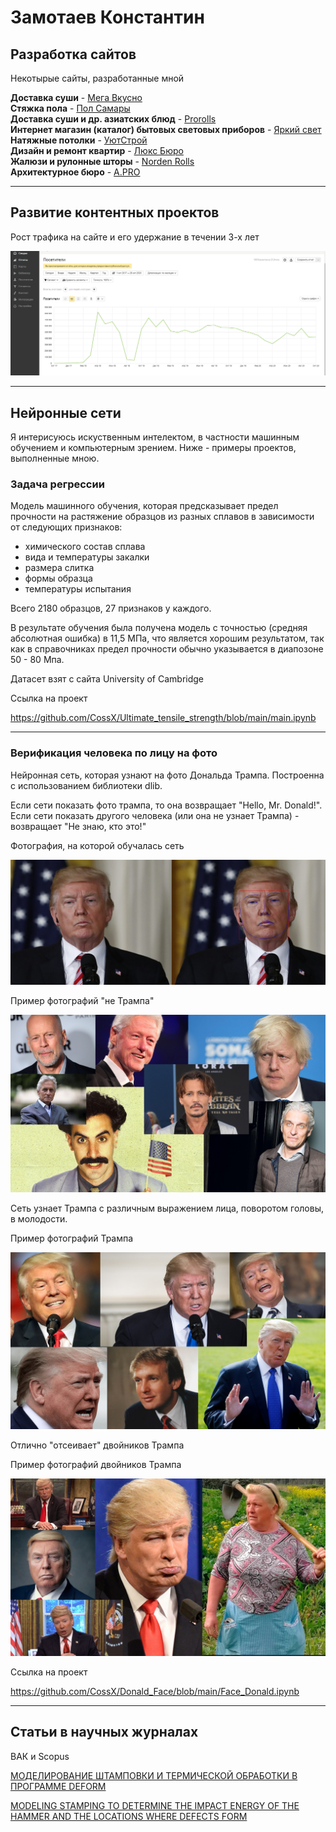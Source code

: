 # Замотаев Константин

## Разработка сайтов
Некотырые сайты, разработанные мной 

**Доставка суши** - [Мега Вкусно](https://mega-vkusno.ru/)<br>
**Стяжка пола** - [Пол Самары](https://polsamara.ru/)<br>
**Доставка суши и др. азиатских блюд** - [Prorolls](https://prorolls.ru/)<br>
**Интернет магазин (каталог) бытовых световых приборов** - [Яркий свет](https://svetusrf.ru/)<br>
**Натяжные потолки** - [УютСтрой](https://potolkius.ru/)<br>
**Дизайн и ремонт квартир** - [Люкс Бюро](https://burolux.ru/)<br>
**Жалюзи и рулонные шторы** - [Norden Rolls](http://norden-rolls.ru/)<br>
**Архитектурное бюро** - [A.PRO](http://aproburo.ru/)<br>


***
## Развитие контентных проектов

Рост трафика на сайте и его удержание в течении 3-х лет

![статистика](https://github.com/CossX/myfiles/blob/main/2020-10-28_003725.jpg)


***
## Нейронные сети


Я интерисуюсь искуственным интелектом, в частности машинным обучением и компьютерным зрением. Ниже - примеры проектов, выполненные мною.


### Задача регрессии 
Модель машинного обучения, которая предсказывает предел прочности на растяжение образцов из разных сплавов в зависимости от следующих признаков:
* химического состав сплава
* вида и температуры закалки
* размера слитка
* формы образца
* температуры испытания


Всего 2180 образцов, 27 признаков у каждого. 


В результате обучения была получена модель с точностью (средняя абсолютная ошибка) в 11,5 МПа, что является хорошим результатом, так как в справочниках предел прочности обычно указывается в диапозоне 50 - 80 Мпа.


Датасет взят с сайта University of Cambridge


Ссылка на проект


https://github.com/CossX/Ultimate_tensile_strength/blob/main/main.ipynb


---
### Верификация человека по лицу на фото

Нейронная сеть, которая узнают на фото Дональда Трампа. Построенна с использованием библиотеки dlib. 

Если сети показать фото трампа, то она возвращает "Hello, Mr. Donald!". Если сети показать другого человека (или она не узнает Трампа) - возвращает "Не знаю, кто это!"


Фотография, на которой обучалась сеть

![Не Трамп](https://github.com/CossX/myfiles/blob/main/main_tramp.jpg)


Пример фотографий "не Трампа"

![Не Трамп](https://github.com/CossX/myfiles/blob/main/NoT.jpg)

Сеть узнает Трампа с различным выражением лица, поворотом головы, в молодости. 


Пример фотографий Трампа

![Трамп](https://github.com/CossX/myfiles/blob/main/tramp.jpg)


Отлично "отсеивает" двойников Трампа


Пример фотографий двойников Трампа

![Двойники Трампа](https://github.com/CossX/myfiles/blob/main/fake_tramp.jpg)


Ссылка на проект


https://github.com/CossX/Donald_Face/blob/main/Face_Donald.ipynb



***
## Статьи в научных журналах

ВАК и Scopus<br>


[МОДЕЛИРОВАНИЕ ШТАМПОВКИ И ТЕРМИЧЕСКОЙ ОБРАБОТКИ В ПРОГРАММЕ DEFORM](https://github.com/CossX/myfiles/blob/main/modelirovanie-shtampovki-i-termicheskoy-obrabotki-v-programme-deform.pdf)


[MODELING STAMPING TO DETERMINE THE IMPACT ENERGY OF THE HAMMER AND THE LOCATIONS WHERE DEFECTS FORM](https://github.com/CossX/myfiles/blob/main/zamotaev2016.pdf)
